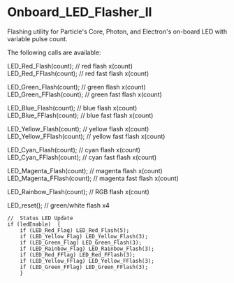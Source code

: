 # Onboard_LED_Flasher_II
Flashing utility for Particle's Core, Photon, and Electron's on-board LED with variable pulse count.

The following calls are available: 

LED_Red_Flash(count);  // red flash x(count)  
LED_Red_FFlash(count);  // red fast flash x(count)

LED_Green_Flash(count); // green flash x(count)  
LED_Green_FFlash(count); // green fast flash x(count)

LED_Blue_Flash(count); // blue flash x(count)  
LED_Blue_FFlash(count); // blue fast flash x(count)

LED_Yellow_Flash(count); // yellow flash x(count)  
LED_Yellow_FFlash(count); // yellow fast flash x(count)

LED_Cyan_Flash(count); // cyan flash x(count)  
LED_Cyan_FFlash(count); // cyan fast flash x(count)

LED_Magenta_Flash(count); // magenta flash x(count)  
LED_Magenta_FFlash(count); // magenta fast flash x(count)

LED_Rainbow_Flash(count); // RGB flash x(count) 

LED_reset();  // green/white flash x4

    //  Status LED Update  
    if (ledEnable)  {
        if (LED_Red_Flag) LED_Red_Flash(5);
        if (LED_Yellow_Flag) LED_Yellow_Flash(3);
        if (LED_Green_Flag) LED_Green_Flash(3);
        if (LED_Rainbow_Flag) LED_Rainbow_Flash(3);
        if (LED_Red_FFlag) LED_Red_FFlash(3);
        if (LED_Yellow_FFlag) LED_Yellow_FFlash(3);
        if (LED_Green_FFlag) LED_Green_FFlash(3);
        }
